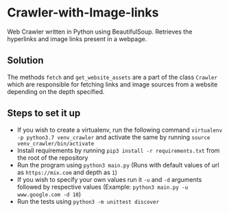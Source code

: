 #  Crawler-with-Image-links
Web Crawler written in Python using BeautifulSoup. Retrieves the hyperlinks and image links present in a webpage.

## Solution
The methods `fetch` and `get_website_assets` are a part of the class `Crawler` which are responsible for fetching links and image sources from a website depending on the depth specified.

## Steps to set it up
* If you wish to create a virtualenv, run the following command `virtualenv -p python3.7 venv_crawler` and activate the same by running `source venv_crawler/bin/activate`
* Install requirements by running `pip3 install -r requirements.txt` from the root of the repository
* Run the program using `python3 main.py` (Runs with default values of url as `https://mix.com` and depth as `1`)
* If you wish to specify your own values run it `-u` and `-d` arguments followed by respective values (Example: `python3 main.py -u www.google.com -d 10`)
* Run the tests using `python3 -m unittest discover`
